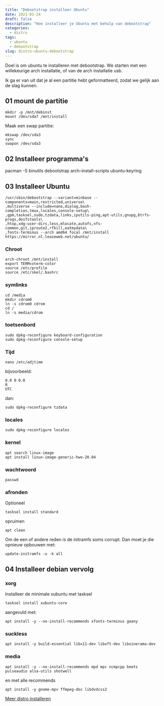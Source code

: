 ```yaml
---
title: "Debootstrap installeer Ubuntu"
date: 2021-01-24
draft: false
description: "Hoe installeer je Ubuntu met behulp van debootstrap"
categories:
  - distro
tags:
  - ubuntu
  - debootstrap
slug: distro-ubuntu-debootstrap
---
```


Doel is om ubuntu te installeren met debootstrap.
We starten met een willekeurige arch installatie, of van de arch installatie usb.

<!--more-->

Ik ga er van uit dat je al een partitie hebt geformatteerd, zodat we gelijk aan de slag kunnen.

## 01 mount de partitie

    mkdir -p /mnt/debinst
    mount /dev/sda7 /mnt/install

Maak een swap partitie:

    mkswap /dev/sda3
    sync
    swapon /dev/sda3

## 02 Installeer programma's

  pacman -S binutils debootstrap arch-install-scripts ubuntu-keyring

## 03 Installeer Ubuntu

    /usr/sbin/debootstrap --variant=minbase --components=main,restricted,universe\
    ,multiverse --include=nano,dialog,bash-completion,tmux,locales,console-setup\
    ,gpm,tasksel,sudo,tzdata,links,iputils-ping,apt-utils,gnupg,btrfs-progs,dosfstools\
    ,htop,xdg-user-dirs,less,mlocate,autofs,nfs-common,git,iproute2,rfkill,eatmydata\
    ,fonts-terminus --arch amd64 focal /mnt/install https://mirror.nl.leaseweb.net/ubuntu/

### Chroot

    arch-chroot /mnt/install
    export TERM=xterm-color
    source /etc/profile
    source /etc/skel/.bashrc

### symlinks

    cd /media
    mkdir cdrom0
    ln -s cdrom0 cdrom
    cd /
    ln -s media/cdrom

### toetsenbord

    sudo dpkg-reconfigure keyboard-configuration
    sudo dpkg-reconfigure console-setup

### Tijd

    nano /etc/adjtime

bijvoorbeeld:

    0.0 0 0.0
    0
    UTC

dan:

    sudo dpkg-reconfigure tzdata

### locales

    sudo dpkg-reconfigure locales

### kernel

    apt search linux-image
    apt install linux-image-generic-hwe-20.04

### wachtwoord

    passwd

### afronden

Optioneel

    tasksel install standard

opruimen

    apt clean

Om de een of andere reden is de initramfs soms corrupt.
Dan moet je die opnieuw opbouwen met:

    update-initramfs -u -k all

## 04 Installeer debian vervolg

### xorg

Installeer de minimale xubuntu met tasksel

    tasksel install xubuntu-core

aangevuld met:

    apt install -y --no-install-recommends xfonts-terminus geany

### suckless

    apt install -y build-essential libx11-dev libxft-dev libxinerama-dev

### media

    apt install -y --no-install-recommends mpd mpc ncmpcpp beets pulseaudio alsa-utils shotwell

en met alle recommends

    apt install -y gnome-mpv ffmpeg-doc libdvdcss2

[Meer distro installeren](/categories/distro)
